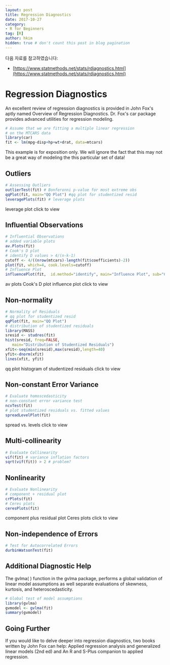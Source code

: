 ```yaml
---
layout: post  
title: Regression Diagnostics
date: 2017-10-27  
category:
- R for Beginners  
tag: [R]   
author: hkim  
hidden: true # don't count this post in blog pagination  
---
```


다음 자료를 참고하였습니다:  
- [https://www.statmethods.net/stats/rdiagnostics.html](https://www.statmethods.net/stats/rdiagnostics.html)

# Regression Diagnostics
An excellent review of regression diagnostics is provided in John Fox's aptly named Overview of Regression Diagnostics. Dr. Fox's car package provides advanced utilities for regression modeling.

```r
# Assume that we are fitting a multiple linear regression
# on the MTCARS data
library(car)
fit <- lm(mpg~disp+hp+wt+drat, data=mtcars)
```

This example is for exposition only. We will ignore the fact that this may not be a great way of modeling the this particular set of data!


## Outliers

```r
# Assessing Outliers
outlierTest(fit) # Bonferonni p-value for most extreme obs
qqPlot(fit, main="QQ Plot") #qq plot for studentized resid
leveragePlots(fit) # leverage plots
```

leverage plot click to view


## Influential Observations

```r
# Influential Observations
# added variable plots
av.Plots(fit)
# Cook's D plot
# identify D values > 4/(n-k-1)
cutoff <- 4/((nrow(mtcars)-length(fit$coefficients)-2))
plot(fit, which=4, cook.levels=cutoff)
# Influence Plot
influencePlot(fit,	id.method="identify", main="Influence Plot", sub="Circle size is proportial to Cook's Distance" )
```

av plots Cook's D plot influence plot click to view

## Non-normality

```r
# Normality of Residuals
# qq plot for studentized resid
qqPlot(fit, main="QQ Plot")
# distribution of studentized residuals
library(MASS)
sresid <- studres(fit)
hist(sresid, freq=FALSE,
   main="Distribution of Studentized Residuals")
xfit<-seq(min(sresid),max(sresid),length=40)
yfit<-dnorm(xfit)
lines(xfit, yfit)
```

qq plot histogram of studentized residuals click to view

## Non-constant Error Variance

```r
# Evaluate homoscedasticity
# non-constant error variance test
ncvTest(fit)
# plot studentized residuals vs. fitted values
spreadLevelPlot(fit)
```

spread vs. levels click to view


## Multi-collinearity

```r
# Evaluate Collinearity
vif(fit) # variance inflation factors
sqrt(vif(fit)) > 2 # problem?
```

## Nonlinearity

```r
# Evaluate Nonlinearity
# component + residual plot
crPlots(fit)
# Ceres plots
ceresPlots(fit)
```

component plus residual plot Ceres plots click to view

## Non-independence of Errors

```r
# Test for Autocorrelated Errors
durbinWatsonTest(fit)
```

## Additional Diagnostic Help

The gvlma( ) function in the gvlma package, performs a global validation of linear model assumptions as well separate evaluations of skewness, kurtosis, and heteroscedasticity.

```r
# Global test of model assumptions
library(gvlma)
gvmodel <- gvlma(fit)
summary(gvmodel)
```

## Going Further
If you would like to delve deeper into regression diagnostics, two books written by John Fox can help: Applied regression analysis and generalized linear models (2nd ed) and An R and S-Plus companion to applied regression.
